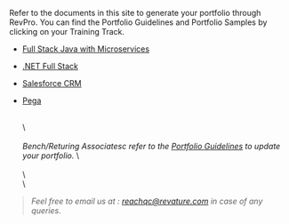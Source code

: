 Refer to the documents in this site to generate your portfolio through RevPro. You can find the Portfolio Guidelines and Portfolio Samples by clicking on your Training Track.

- [Full Stack Java with Microservices](./javams-guidelines.md)
- [.NET Full Stack](./dotnet-guidelines.md)
- [Salesforce CRM](./salesforce-guidelines.md)
- [Pega](./pega-guidelines.md)
      
    \
    \  
    \
*Bench/Returing Associatesc refer to the [Portfolio Guidelines](./bench-guidelines.md) to update your portfolio.*
     \  
    \
    \  
    \
> *Feel free to email us at : [reachqc@revature.com](mailto:reachqc@revature.com) in case of any queries.*
